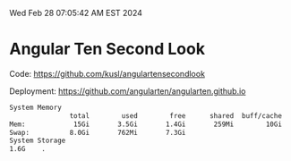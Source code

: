 Wed Feb 28 07:05:42 AM EST 2024

# Angular Ten Second Look

Code: https://github.com/kusl/angulartensecondlook

Deployment: https://github.com/angularten/angularten.github.io

```bash
System Memory
               total        used        free      shared  buff/cache   available
Mem:            15Gi       3.5Gi       1.4Gi       259Mi        10Gi        11Gi
Swap:          8.0Gi       762Mi       7.3Gi
System Storage
1.6G	.

